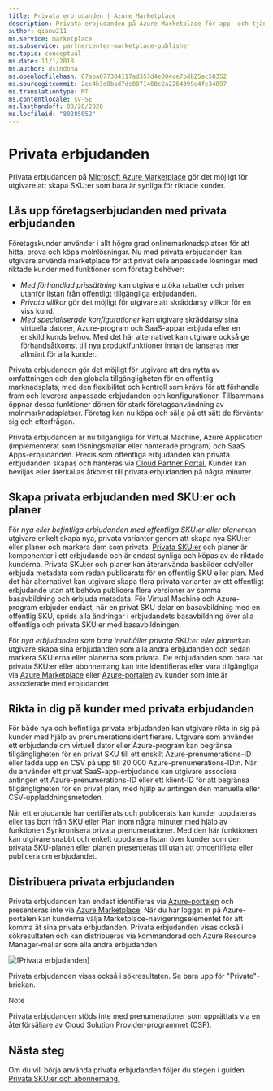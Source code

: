 ```yaml
---
title: Privata erbjudanden | Azure Marketplace
description: Privata erbjudanden på Azure Marketplace för app- och tjänstutgivare.
author: qianw211
ms.service: marketplace
ms.subservice: partnercenter-marketplace-publisher
ms.topic: conceptual
ms.date: 11/1/2018
ms.author: dsindona
ms.openlocfilehash: 67aba077304117ad357d4e004ce7bdb25ac58352
ms.sourcegitcommit: 2ec4b3d0bad7dc0071400c2a2264399e4fe34897
ms.translationtype: MT
ms.contentlocale: sv-SE
ms.lasthandoff: 03/28/2020
ms.locfileid: "80285052"
---
```

# <a name="private-offers"></a>Privata erbjudanden

Privata erbjudanden på [Microsoft Azure Marketplace](https://azuremarketplace.microsoft.com/) gör det möjligt för utgivare att skapa SKU:er som bara är synliga för riktade kunder.

## <a name="unlock-enterprise-deals-with-private-offers"></a>Lås upp företagserbjudanden med privata erbjudanden

Företagskunder använder i allt högre grad onlinemarknadsplatser för att hitta, prova och köpa molnlösningar. Nu med privata erbjudanden kan utgivare använda marketplace för att privat dela anpassade lösningar med riktade kunder med funktioner som företag behöver:

- *Med förhandlad prissättning* kan utgivare utöka rabatter och priser utanför listan från offentligt tillgängliga erbjudanden.
- *Privata villkor* gör det möjligt för utgivare att skräddarsy villkor för en viss kund.
- *Med specialiserade konfigurationer* kan utgivare skräddarsy sina virtuella datorer, Azure-program och SaaS-appar erbjuda efter en enskild kunds behov. Med det här alternativet kan utgivare också ge förhandsåtkomst till nya produktfunktioner innan de lanseras mer allmänt för alla kunder.

Privata erbjudanden gör det möjligt för utgivare att dra nytta av omfattningen och den globala tillgängligheten för en offentlig marknadsplats, med den flexibilitet och kontroll som krävs för att förhandla fram och leverera anpassade erbjudanden och konfigurationer. Tillsammans öppnar dessa funktioner dörren för stark företagsanvändning av molnmarknadsplatser.  Företag kan nu köpa och sälja på ett sätt de förväntar sig och efterfrågan.

Privata erbjudanden är nu tillgängliga för Virtual Machine, Azure Application (implementerat som lösningsmallar eller hanterade program) och SaaS Apps-erbjudanden. Precis som offentliga erbjudanden kan privata erbjudanden skapas och hanteras via [Cloud Partner Portal.](./cloud-partner-portal-orig/cloud-partner-portal-azure-private-skus.md)  Kunder kan beviljas eller återkallas åtkomst till privata erbjudanden på några minuter.

## <a name="creating-private-offers-using-skus-and-plans"></a>Skapa privata erbjudanden med SKU:er och planer

För *nya eller befintliga erbjudanden med offentliga SKU:er eller planer*kan utgivare enkelt skapa nya, privata varianter genom att skapa nya SKU:er eller planer och markera dem som privata.  [Privata SKU:er](./cloud-partner-portal-orig/cloud-partner-portal-azure-private-skus.md) och planer är komponenter i ett erbjudande och är endast synliga och köpas av de riktade kunderna. Privata SKU:er och planer kan återanvända basbilder och/eller erbjuda metadata som redan publicerats för en offentlig SKU eller plan. Med det här alternativet kan utgivare skapa flera privata varianter av ett offentligt erbjudande utan att behöva publicera flera versioner av samma basavbildning och erbjuda metadata. För Virtual Machine och Azure-program erbjuder endast, när en privat SKU delar en basavbildning med en offentlig SKU, sprids alla ändringar i erbjudandets basavbildning över alla offentliga och privata SKU:er med basavbildningen.

För *nya erbjudanden som bara innehåller privata SKU:er eller planer*kan utgivare skapa sina erbjudanden som alla andra erbjudanden och sedan markera SKU:erna eller planerna som privata. De erbjudanden som bara har privata SKU:er eller abonnemang kan inte identifieras eller vara tillgängliga via [Azure Marketplace](https://azuremarketplace.microsoft.com) eller [Azure-portalen](https://azure.microsoft.com/features/azure-portal/) av kunder som inte är associerade med erbjudandet.

## <a name="targeting-customers-with-private-offers"></a>Rikta in dig på kunder med privata erbjudanden
För både nya och befintliga privata erbjudanden kan utgivare rikta in sig på kunder med hjälp av prenumerationsidentifierare. Utgivare som använder ett erbjudande om virtuell dator eller Azure-program kan begränsa tillgängligheten för en privat SKU till ett enskilt Azure-prenumerations-ID eller ladda upp en CSV på upp till 20 000 Azure-prenumerations-ID:n. När du använder ett privat SaaS-app-erbjudande kan utgivare associera antingen ett Azure-prenumerations-ID eller ett klient-ID för att begränsa tillgängligheten för en privat plan, med hjälp av antingen den manuella eller CSV-uppladdningsmetoden.

När ett erbjudande har certifierats och publicerats kan kunder uppdateras eller tas bort från SKU eller Plan inom några minuter med hjälp av funktionen Synkronisera privata prenumerationer. Med den här funktionen kan utgivare snabbt och enkelt uppdatera listan över kunder som den privata SKU-planen eller planen presenteras till utan att omcertifiera eller publicera om erbjudandet.

## <a name="deploying-private-offers"></a>Distribuera privata erbjudanden

Privata erbjudanden kan endast identifieras via [Azure-portalen](https://azure.microsoft.com/features/azure-portal/) och presenteras inte via [Azure Marketplace](https://azuremarketplace.microsoft.com). När du har loggat in på Azure-portalen kan kunderna välja Marketplace-navigeringselementet för att komma åt sina privata erbjudanden. Privata erbjudanden visas också i sökresultaten och kan distribueras via kommandorad och Azure Resource Manager-mallar som alla andra erbjudanden.

![[Privata erbjudanden]](./media/marketplace-publishers-guide/private-offer.png)

Privata erbjudanden visas också i sökresultaten. Se bara upp för "Private"-brickan.

>[!Note]
>Privata erbjudanden stöds inte med prenumerationer som upprättats via en återförsäljare av Cloud Solution Provider-programmet (CSP).

## <a name="next-steps"></a>Nästa steg

Om du vill börja använda privata erbjudanden följer du stegen i guiden [Privata SKU:er och abonnemang.](./cloud-partner-portal-orig/cloud-partner-portal-azure-private-skus.md)
